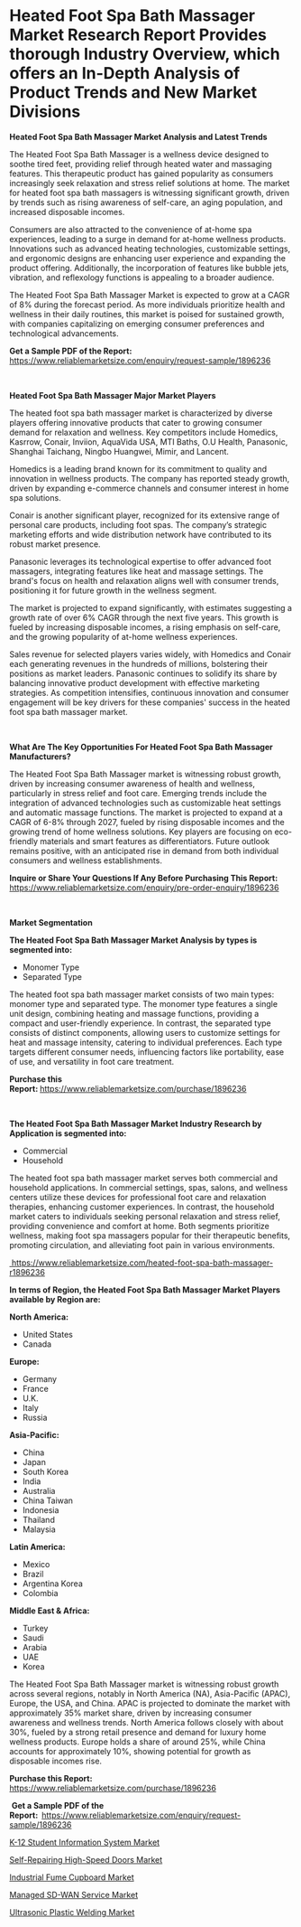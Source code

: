 <p><h1>Heated Foot Spa Bath Massager Market Research Report Provides thorough Industry Overview, which offers an In-Depth Analysis of Product Trends and New Market Divisions</h1></p><p><strong>Heated Foot Spa Bath Massager Market Analysis and Latest Trends</strong></p>
<p><p>The Heated Foot Spa Bath Massager is a wellness device designed to soothe tired feet, providing relief through heated water and massaging features. This therapeutic product has gained popularity as consumers increasingly seek relaxation and stress relief solutions at home. The market for heated foot spa bath massagers is witnessing significant growth, driven by trends such as rising awareness of self-care, an aging population, and increased disposable incomes. </p><p>Consumers are also attracted to the convenience of at-home spa experiences, leading to a surge in demand for at-home wellness products. Innovations such as advanced heating technologies, customizable settings, and ergonomic designs are enhancing user experience and expanding the product offering. Additionally, the incorporation of features like bubble jets, vibration, and reflexology functions is appealing to a broader audience.</p><p>The Heated Foot Spa Bath Massager Market is expected to grow at a CAGR of 8% during the forecast period. As more individuals prioritize health and wellness in their daily routines, this market is poised for sustained growth, with companies capitalizing on emerging consumer preferences and technological advancements.</p></p>
<p><strong>Get a Sample PDF of the Report:&nbsp;</strong> <a href="https://www.reliablemarketsize.com/enquiry/request-sample/1896236?utm_campaign=1103&utm_medium=2&utm_source=Github&utm_content=ia&utm_term=24102024&utm_id=heated-foot-spa-bath-massager">https://www.reliablemarketsize.com/enquiry/request-sample/1896236</a></p>
<p>&nbsp;</p>
<p><strong>Heated Foot Spa Bath Massager Major Market Players</strong></p>
<p><p>The heated foot spa bath massager market is characterized by diverse players offering innovative products that cater to growing consumer demand for relaxation and wellness. Key competitors include Homedics, Kasrrow, Conair, Inviion, AquaVida USA, MTI Baths, O.U Health, Panasonic, Shanghai Taichang, Ningbo Huangwei, Mimir, and Lancent.</p><p>Homedics is a leading brand known for its commitment to quality and innovation in wellness products. The company has reported steady growth, driven by expanding e-commerce channels and consumer interest in home spa solutions. </p><p>Conair is another significant player, recognized for its extensive range of personal care products, including foot spas. The company’s strategic marketing efforts and wide distribution network have contributed to its robust market presence.</p><p>Panasonic leverages its technological expertise to offer advanced foot massagers, integrating features like heat and massage settings. The brand's focus on health and relaxation aligns well with consumer trends, positioning it for future growth in the wellness segment.</p><p>The market is projected to expand significantly, with estimates suggesting a growth rate of over 6% CAGR through the next five years. This growth is fueled by increasing disposable incomes, a rising emphasis on self-care, and the growing popularity of at-home wellness experiences.</p><p>Sales revenue for selected players varies widely, with Homedics and Conair each generating revenues in the hundreds of millions, bolstering their positions as market leaders. Panasonic continues to solidify its share by balancing innovative product development with effective marketing strategies. As competition intensifies, continuous innovation and consumer engagement will be key drivers for these companies' success in the heated foot spa bath massager market.</p></p>
<p>&nbsp;</p>
<p><strong>What Are The Key Opportunities For Heated Foot Spa Bath Massager Manufacturers?</strong></p>
<p><p>The Heated Foot Spa Bath Massager market is witnessing robust growth, driven by increasing consumer awareness of health and wellness, particularly in stress relief and foot care. Emerging trends include the integration of advanced technologies such as customizable heat settings and automatic massage functions. The market is projected to expand at a CAGR of 6-8% through 2027, fueled by rising disposable incomes and the growing trend of home wellness solutions. Key players are focusing on eco-friendly materials and smart features as differentiators. Future outlook remains positive, with an anticipated rise in demand from both individual consumers and wellness establishments.</p></p>
<p><strong>Inquire or Share Your Questions If Any Before Purchasing This Report:</strong> <a href="https://www.reliablemarketsize.com/enquiry/pre-order-enquiry/1896236?utm_campaign=1103&utm_medium=2&utm_source=Github&utm_content=ia&utm_term=24102024&utm_id=heated-foot-spa-bath-massager">https://www.reliablemarketsize.com/enquiry/pre-order-enquiry/1896236</a></p>
<p>&nbsp;</p>
<p><strong>Market Segmentation</strong></p>
<p><strong>The Heated Foot Spa Bath Massager Market Analysis by types is segmented into:</strong></p>
<p><ul><li>Monomer Type</li><li>Separated Type</li></ul></p>
<p><p>The heated foot spa bath massager market consists of two main types: monomer type and separated type. The monomer type features a single unit design, combining heating and massage functions, providing a compact and user-friendly experience. In contrast, the separated type consists of distinct components, allowing users to customize settings for heat and massage intensity, catering to individual preferences. Each type targets different consumer needs, influencing factors like portability, ease of use, and versatility in foot care treatment.</p></p>
<p><strong>Purchase this Report:&nbsp;</strong><a href="https://www.reliablemarketsize.com/purchase/1896236?utm_campaign=1103&utm_medium=2&utm_source=Github&utm_content=ia&utm_term=24102024&utm_id=heated-foot-spa-bath-massager">https://www.reliablemarketsize.com/purchase/1896236</a></p>
<p>&nbsp;</p>
<p><strong>The Heated Foot Spa Bath Massager Market Industry Research by Application is segmented into:</strong></p>
<p><ul><li>Commercial</li><li>Household</li></ul></p>
<p><p>The heated foot spa bath massager market serves both commercial and household applications. In commercial settings, spas, salons, and wellness centers utilize these devices for professional foot care and relaxation therapies, enhancing customer experiences. In contrast, the household market caters to individuals seeking personal relaxation and stress relief, providing convenience and comfort at home. Both segments prioritize wellness, making foot spa massagers popular for their therapeutic benefits, promoting circulation, and alleviating foot pain in various environments.</p></p>
<p><a href="https://www.reliablemarketsize.com/heated-foot-spa-bath-massager-r1896236?utm_campaign=1103&utm_medium=2&utm_source=Github&utm_content=ia&utm_term=24102024&utm_id=heated-foot-spa-bath-massager">&nbsp;https://www.reliablemarketsize.com/heated-foot-spa-bath-massager-r1896236</a></p>
<p><strong>In terms of Region, the Heated Foot Spa Bath Massager Market Players available by Region are:</strong></p>
<p>
    <p> <strong> North America: </strong>
        <ul>
            <li>United States</li>
            <li>Canada</li>
        </ul>
        </p> 
    <p> <strong> Europe: </strong>
        <ul>
            <li>Germany</li>
            <li>France</li>
            <li>U.K.</li>
            <li>Italy</li>
            <li>Russia</li>
        </ul>
        </p> 
    <p> <strong> Asia-Pacific: </strong>
        <ul>
            <li>China</li>
            <li>Japan</li>
            <li>South Korea</li>
            <li>India</li>
            <li>Australia</li>
            <li>China Taiwan</li>
            <li>Indonesia</li>
            <li>Thailand</li>
            <li>Malaysia</li>
        </ul>
        </p> 
    <p> <strong> Latin America: </strong>
        <ul>
            <li>Mexico</li>
            <li>Brazil</li>
            <li>Argentina Korea</li>
            <li>Colombia</li>
        </ul>
        </p> 
    <p> <strong> Middle East & Africa: </strong>
        <ul>
            <li>Turkey</li>
            <li>Saudi</li>
            <li>Arabia</li>
            <li>UAE</li>
            <li>Korea</li>
        </ul>
    </p>
    </p>
<p><p>The Heated Foot Spa Bath Massager market is witnessing robust growth across several regions, notably in North America (NA), Asia-Pacific (APAC), Europe, the USA, and China. APAC is projected to dominate the market with approximately 35% market share, driven by increasing consumer awareness and wellness trends. North America follows closely with about 30%, fueled by a strong retail presence and demand for luxury home wellness products. Europe holds a share of around 25%, while China accounts for approximately 10%, showing potential for growth as disposable incomes rise.</p></p>
<p><strong>Purchase this Report: </strong><a href="https://www.reliablemarketsize.com/purchase/1896236?utm_campaign=1103&utm_medium=2&utm_source=Github&utm_content=ia&utm_term=24102024&utm_id=heated-foot-spa-bath-massager">https://www.reliablemarketsize.com/purchase/1896236</a></p>
<p>&nbsp;<strong>Get a Sample PDF of the Report:&nbsp;&nbsp;</strong><a href="https://www.reliablemarketsize.com/enquiry/request-sample/1896236?utm_campaign=1103&utm_medium=2&utm_source=Github&utm_content=ia&utm_term=24102024&utm_id=heated-foot-spa-bath-massager">https://www.reliablemarketsize.com/enquiry/request-sample/1896236</a></p>
<p><strong></strong></p>
<p><p><a href="https://www.linkedin.com/pulse/global-k-12-student-information-system-98-cagr-forecast-2024-zu7ae?utm_campaign=1103&utm_medium=2&utm_source=Github&utm_content=ia&utm_term=24102024&utm_id=heated-foot-spa-bath-massager">K-12 Student Information System Market</a></p><p><a href="https://github.com/gareyratsepny/Market-Research-Report-List-1/blob/main/self-repairing-high-speed-doors-market.md?utm_campaign=1103&utm_medium=2&utm_source=Github&utm_content=ia&utm_term=24102024&utm_id=heated-foot-spa-bath-massager">Self-Repairing High-Speed Doors Market</a></p><p><a href="https://github.com/chr1i1herth/Market-Research-Report-List-1/blob/main/industrial-fume-cupboard-market.md?utm_campaign=1103&utm_medium=2&utm_source=Github&utm_content=ia&utm_term=24102024&utm_id=heated-foot-spa-bath-massager">Industrial Fume Cupboard Market</a></p><p><a href="https://www.linkedin.com/pulse/competitive-intelligence-managed-sd-wan-service-market-uyvbe?utm_campaign=1103&utm_medium=2&utm_source=Github&utm_content=ia&utm_term=24102024&utm_id=heated-foot-spa-bath-massager">Managed SD-WAN Service Market</a></p><p><a href="https://issuu.com/reportprime-2/docs/ultrasonic-plastic-welding-market-s_acab6a09d57193?utm_campaign=1103&utm_medium=2&utm_source=Github&utm_content=ia&utm_term=24102024&utm_id=heated-foot-spa-bath-massager">Ultrasonic Plastic Welding Market</a></p></p>